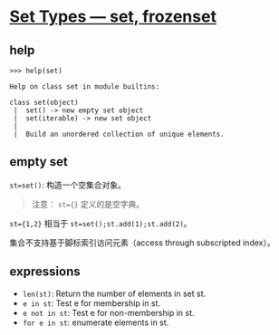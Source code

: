 # [Set Types — set, frozenset](https://docs.python.org/3/library/stdtypes.html#set-types-set-frozenset)

## help

```Shell
>>> help(set)

Help on class set in module builtins:

class set(object)
 |  set() -> new empty set object
 |  set(iterable) -> new set object
 |
 |  Build an unordered collection of unique elements.
```

## empty set

`st=set()`: 构造一个空集合对象。  

> 注意： `st={}` 定义的是空字典。  

`st={1,2}` 相当于 `st=set();st.add(1);st.add(2)`。

集合不支持基于脚标索引访问元素（access through subscripted index）。

## expressions

- `len(st)`: Return the number of elements in set st.  
- `e in st`: Test e for membership in st.  
- `e not in st`: Test e for non-membership in st.  
- `for e in st`: enumerate elements in st.  
